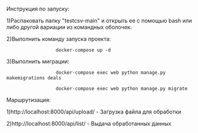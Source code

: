 Инструкция по запуску:

1)Распаковать папку "testcsv-main" и открыть ее с помощью bash или либо другой вариации из командных оболочек.


2)Выполнить команду запуска проекта: 
                      
                      docker-compose up -d

3)Выполнить миграции: 

                      docker-compose exec web python manage.py makemigrations deals
                      
                      docker-compose exec web python manage.py migrate

Маршрутизация:

1)http://localhost:8000/api/upload/ - Загрузка файла для обработки

2)http://localhost:8000/api/list/ - Выдача обработанных данных
